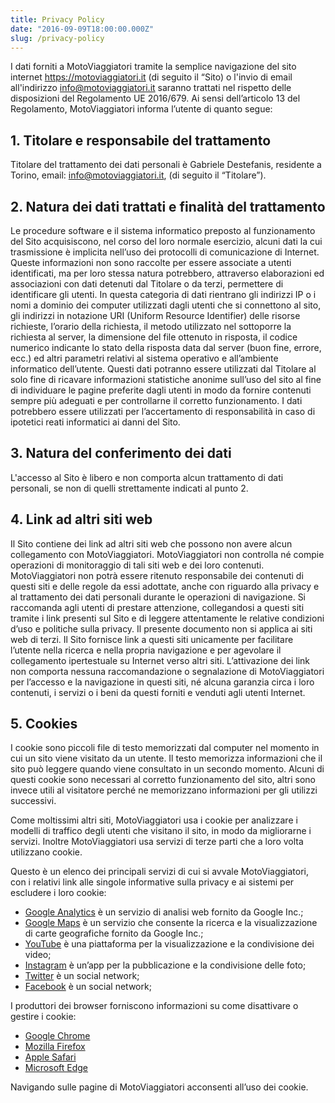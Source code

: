 ```yaml
---
title: Privacy Policy
date: "2016-09-09T18:00:00.000Z"
slug: /privacy-policy
---
```


I dati forniti a MotoViaggiatori tramite la semplice navigazione del sito internet https://motoviaggiatori.it (di seguito il “Sito) o l'invio di email all'indirizzo [info@motoviaggiatori.it](mailto:info@motoviaggiatori.it) saranno trattati nel rispetto delle disposizioni del Regolamento UE 2016/679. Ai sensi dell’articolo 13 del Regolamento, MotoViaggiatori informa l’utente di quanto segue:

## 1. Titolare e responsabile del trattamento

Titolare del trattamento dei dati personali è Gabriele Destefanis, residente a Torino, email: info@motoviaggiatori.it, (di seguito il “Titolare”).

## 2. Natura dei dati trattati e finalità del trattamento

Le procedure software e il sistema informatico preposto al funzionamento del Sito acquisiscono, nel corso del loro normale esercizio, alcuni dati la cui trasmissione è implicita nell’uso dei protocolli di comunicazione di Internet. Queste informazioni non sono raccolte per essere associate a utenti identificati, ma per loro stessa natura potrebbero, attraverso elaborazioni ed associazioni con dati detenuti dal Titolare o da terzi, permettere di identificare gli utenti. In questa categoria di dati rientrano gli indirizzi IP o i nomi a dominio dei computer utilizzati dagli utenti che si connettono al sito, gli indirizzi in notazione URI (Uniform Resource Identifier) delle risorse richieste, l’orario della richiesta, il metodo utilizzato nel sottoporre la richiesta al server, la dimensione del file ottenuto in risposta, il codice numerico indicante lo stato della risposta data dal server (buon fine, errore, ecc.) ed altri parametri relativi al sistema operativo e all’ambiente informatico dell’utente. Questi dati potranno essere utilizzati dal Titolare al solo fine di ricavare informazioni statistiche anonime sull’uso del sito al fine di individuare le pagine preferite dagli utenti in modo da fornire contenuti sempre più adeguati e per controllarne il corretto funzionamento. I dati potrebbero essere utilizzati per l’accertamento di responsabilità in caso di ipotetici reati informatici ai danni del Sito.

## 3. Natura del conferimento dei dati

L'accesso al Sito è libero e non comporta alcun trattamento di dati personali, se non di quelli strettamente indicati al punto 2.

## 4. Link ad altri siti web

Il Sito contiene dei link ad altri siti web che possono non avere alcun collegamento con MotoViaggiatori.
MotoViaggiatori non controlla né compie operazioni di monitoraggio di tali siti web e dei loro contenuti. MotoViaggiatori non potrà essere ritenuto responsabile dei contenuti di questi siti e delle regole da essi adottate, anche con riguardo alla privacy e al trattamento dei dati personali durante le operazioni di navigazione. Si raccomanda agli utenti di prestare attenzione, collegandosi a questi siti tramite i link presenti sul Sito e di leggere attentamente le relative condizioni d’uso e politiche sulla privacy. Il presente documento non si applica ai siti web di terzi. Il Sito fornisce link a questi siti unicamente per facilitare l’utente nella ricerca e nella propria navigazione e per agevolare il collegamento ipertestuale su Internet verso altri siti. L’attivazione dei link non comporta nessuna raccomandazione o segnalazione di MotoViaggiatori per l’accesso e la navigazione in questi siti, né alcuna garanzia circa i loro contenuti, i servizi o i beni da questi forniti e venduti agli utenti Internet.

## 5. Cookies

I cookie sono piccoli file di testo memorizzati dal computer nel momento in cui un sito viene visitato da un utente. Il testo memorizza informazioni che il sito può leggere quando viene consultato in un secondo momento. Alcuni di questi cookie sono necessari al corretto funzionamento del sito, altri sono invece utili al visitatore perché ne memorizzano informazioni per gli utilizzi successivi.

Come moltissimi altri siti, MotoViaggiatori usa i cookie per analizzare i modelli di traffico degli utenti che visitano il sito, in modo da migliorarne i servizi. Inoltre MotoViaggiatori usa servizi di terze parti che a loro volta utilizzano cookie.

Questo è un elenco dei principali servizi di cui si avvale MotoViaggiatori, con i relativi link alle singole informative sulla privacy e ai sistemi per escludere i loro cookie:

* [Google Analytics](http://www.google.com/intl/it_it/policies/technologies/cookies/) è un servizio di analisi web fornito da Google Inc.;
* [Google Maps](https://www.google.com/intl/it/policies/technologies/cookies/) è un servizio che consente la ricerca e la visualizzazione di carte geografiche fornito da Google Inc.;
* [YouTube](https://www.google.it/intl/it/policies/privacy/) è una piattaforma per la visualizzazione e la condivisione dei video;
* [Instagram](https://instagram.com/about/legal/privacy/) è un’app per la pubblicazione e la condivisione delle foto;
* [Twitter](http://twitter.com/privacy) è un social network;
* [Facebook](https://www.facebook.com/privacy/explanation) è un social network;

I produttori dei browser forniscono informazioni su come disattivare o gestire i cookie:

* [Google Chrome](https://support.google.com/chrome/answer/95647?hl=en&p=cpn_cookies)
* [Mozilla Firefox](https://support.mozilla.org/it/kb/Attivare%20e%20disattivare%20i%20cookie?redirectlocale=en-US&redirectslug=Enabling+and+disabling+cookies)
* [Apple Safari](https://www.apple.com/legal/privacy/it/cookies/)
* [Microsoft Edge](https://support.microsoft.com/it-it/products/microsoft-edge)

Navigando sulle pagine di MotoViaggiatori acconsenti all’uso dei cookie.
